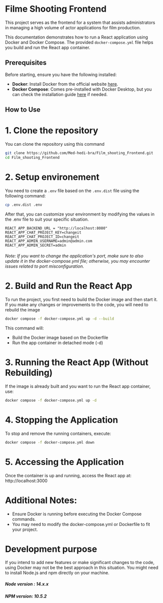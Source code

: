 # Filme Shooting Frontend
This project serves as the frontend for a system that assists administrators in managing a high volume of actor applications for film production.


This documentation demonstrates how to run a React application using Docker and Docker Compose. The provided `docker-compose.yml` file helps you build and run the React app container.

## Prerequisites

Before starting, ensure you have the following installed:

- **Docker**: Install Docker from the official website [here](https://www.docker.com/get-started).
- **Docker Compose**: Comes pre-installed with Docker Desktop, but you can check the installation guide [here](https://docs.docker.com/compose/install/) if needed.

## How to Use

# 1. Clone the repository
You can clone the repository using this command
```bash
git clone https://github.com/Med-hedi-bra/Film_shooting_Frontend.git
cd Film_shooting_Frontend
```

# 2. Setup environement
You need to create a `.env` file based on the `.env.dist` file using the following command:

```bash
cp .env.dist .env
```
After that, you can customize your environment by modifying the values in the .env file to suit your specific situation.

```
REACT_APP_BACKEND_URL = "http://localhost:8080"
REACT_APP_CHAT_PROJECT_KEY=changeit
REACT_APP_CHAT_PROJECT_ID=changeit
REACT_APP_ADMIN_USERNAME=admin@admin.com
REACT_APP_ADMIN_SECRET=admin
```
###### Note: If you want to change the application's port, make sure to also update it in the docker-compose.yml file; otherwise, you may encounter issues related to port misconfiguration. 

# 2. Build and Run the React App
To run the project, you first need to build the Docker image and then start it. If you make any changes or improvements to the code, you will need to rebuild the image

```bash
docker compose -f docker-compose.yml up -d --build
```
This command will:
 - Build the Docker image based on the Dockerfile
 - Run the app container in detached mode (-d)

# 3. Running the React App (Without Rebuilding)
If the image is already built and you want to run the React app container, use:
```bash
docker compose -f docker-compose.yml up -d
```
# 4. Stopping the Application
To stop and remove the running containers, execute:
```bash
docker compose -f docker-compose.yml down
```
# 5. Accessing the Application
 Once the container is up and running, access the React app at: http://localhost:3000

# Additional Notes:
 - Ensure Docker is running before executing the Docker Compose commands.
 - You may need to modify the docker-compose.yml or Dockerfile to fit your project.

# Development purpose 
If you intend to add new features or make significant changes to the code, using Docker may not be the best approach in this situation. You might need to install Node.js and npm directly on your machine.
##### Node version : 14.x.x
##### NPM version: 10.5.2

